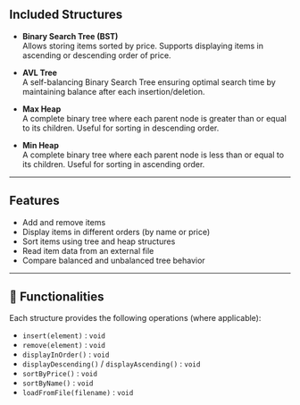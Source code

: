 ## Included Structures

- **Binary Search Tree (BST)**  
  Allows storing items sorted by price. Supports displaying items in ascending or descending order of price.

- **AVL Tree**  
  A self-balancing Binary Search Tree ensuring optimal search time by maintaining balance after each insertion/deletion.

- **Max Heap**  
  A complete binary tree where each parent node is greater than or equal to its children. Useful for sorting in descending order.

- **Min Heap**  
  A complete binary tree where each parent node is less than or equal to its children. Useful for sorting in ascending order.

---

## Features

- Add and remove items
- Display items in different orders (by name or price)
- Sort items using tree and heap structures
- Read item data from an external file
- Compare balanced and unbalanced tree behavior


---

## 📌 Functionalities

Each structure provides the following operations (where applicable):

- `insert(element)` : `void`  
- `remove(element)` : `void`  
- `displayInOrder()` : `void`  
- `displayDescending()` / `displayAscending()` : `void`  
- `sortByPrice()` : `void`  
- `sortByName()` : `void`  
- `loadFromFile(filename)` : `void`  